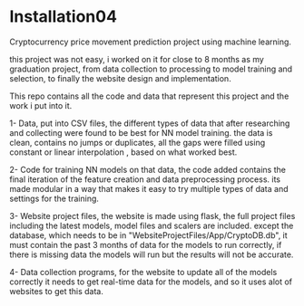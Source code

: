 # Installation04
Cryptocurrency price movement prediction project using machine learning.

this project was not easy, i worked on it for close to 8 months as my graduation project, from data collection to processing to model training and selection,
to finally the website design and implementation.

This repo contains all the code and data that represent this project and the work i put into it.

1-  Data,
  put into CSV files, the different types of data that after researching and collecting were found to be best for NN model training.
  the data is clean, contains no jumps or duplicates, all the gaps were filled using constant or linear interpolation , based on what worked best.

2- Code for training NN models on that data,
  the code added contains the final iteration of the feature creation and data preprocessing process.
  its made modular in a way that makes it easy to try multiple types of data and settings for the training.
 
3- Website project files, 
  the website is made using flask, the full project files including the latest models, model files and scalers are included.
  except the database, which needs to be in "WebsiteProjectFiles/App/CryptoDB.db", it must contain the past 3 months of data for the models to run 
  correctly, if there is missing data the models will run but the results will not be accurate.

4- Data collection programs,
  for the website to update all of the models correctly it needs to get real-time data for the models, and so it uses alot of websites to get this data.
